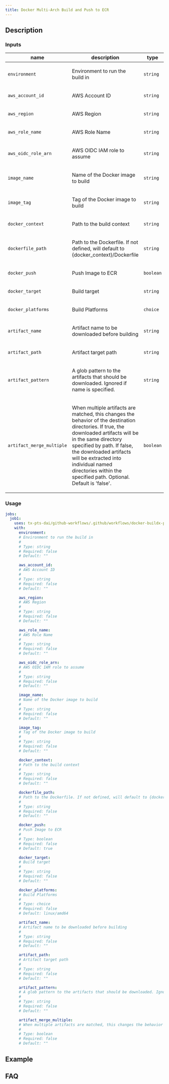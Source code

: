 ```yaml
---
title: Docker Multi-Arch Build and Push to ECR
---
```


## Description

<!-- action-docs-inputs source=".github/workflows/docker-buildx-push-ecr.yaml" -->
### Inputs

| name | description | type | required | default |
| --- | --- | --- | --- | --- |
| `environment` | <p>Environment to run the build in</p> | `string` | `false` | `""` |
| `aws_account_id` | <p>AWS Account ID</p> | `string` | `false` | `""` |
| `aws_region` | <p>AWS Region</p> | `string` | `false` | `""` |
| `aws_role_name` | <p>AWS Role Name</p> | `string` | `false` | `""` |
| `aws_oidc_role_arn` | <p>AWS OIDC IAM role to assume</p> | `string` | `false` | `""` |
| `image_name` | <p>Name of the Docker image to build</p> | `string` | `false` | `""` |
| `image_tag` | <p>Tag of the Docker image to build</p> | `string` | `false` | `""` |
| `docker_context` | <p>Path to the build context</p> | `string` | `false` | `""` |
| `dockerfile_path` | <p>Path to the Dockerfile. If not defined, will default to {docker_context}/Dockerfile</p> | `string` | `false` | `""` |
| `docker_push` | <p>Push Image to ECR</p> | `boolean` | `false` | `true` |
| `docker_target` | <p>Build target</p> | `string` | `false` | `""` |
| `docker_platforms` | <p>Build Platforms</p> | `choice` | `false` | `linux/amd64` |
| `artifact_name` | <p>Artifact name to be downloaded before building</p> | `string` | `false` | `""` |
| `artifact_path` | <p>Artifact target path</p> | `string` | `false` | `""` |
| `artifact_pattern` | <p>A glob pattern to the artifacts that should be downloaded. Ignored if name is specified.</p> | `string` | `false` | `""` |
| `artifact_merge_multiple` | <p>When multiple artifacts are matched, this changes the behavior of the destination directories. If true, the downloaded artifacts will be in the same directory specified by path. If false, the downloaded artifacts will be extracted into individual named directories within the specified path. Optional. Default is 'false'.</p> | `boolean` | `false` | `""` |
<!-- action-docs-inputs source=".github/workflows/docker-buildx-push-ecr.yaml" -->

<!-- action-docs-outputs source=".github/workflows/docker-buildx-push-ecr.yaml" -->

<!-- action-docs-outputs source=".github/workflows/docker-buildx-push-ecr.yaml" -->

<!-- action-docs-usage source=".github/workflows/docker-buildx-push-ecr.yaml" project="tx-pts-dai/github-workflows/.github/workflows/docker-buildx-push-ecr.yaml" version="v2" -->
### Usage

```yaml
jobs:
  job1:
    uses: tx-pts-dai/github-workflows/.github/workflows/docker-buildx-push-ecr.yaml@v2
    with:
      environment:
      # Environment to run the build in
      #
      # Type: string
      # Required: false
      # Default: ""

      aws_account_id:
      # AWS Account ID
      #
      # Type: string
      # Required: false
      # Default: ""

      aws_region:
      # AWS Region
      #
      # Type: string
      # Required: false
      # Default: ""

      aws_role_name:
      # AWS Role Name
      #
      # Type: string
      # Required: false
      # Default: ""

      aws_oidc_role_arn:
      # AWS OIDC IAM role to assume
      #
      # Type: string
      # Required: false
      # Default: ""

      image_name:
      # Name of the Docker image to build
      #
      # Type: string
      # Required: false
      # Default: ""

      image_tag:
      # Tag of the Docker image to build
      #
      # Type: string
      # Required: false
      # Default: ""

      docker_context:
      # Path to the build context
      #
      # Type: string
      # Required: false
      # Default: ""

      dockerfile_path:
      # Path to the Dockerfile. If not defined, will default to {docker_context}/Dockerfile
      #
      # Type: string
      # Required: false
      # Default: ""

      docker_push:
      # Push Image to ECR
      #
      # Type: boolean
      # Required: false
      # Default: true

      docker_target:
      # Build target
      #
      # Type: string
      # Required: false
      # Default: ""

      docker_platforms:
      # Build Platforms
      #
      # Type: choice
      # Required: false
      # Default: linux/amd64

      artifact_name:
      # Artifact name to be downloaded before building
      #
      # Type: string
      # Required: false
      # Default: ""

      artifact_path:
      # Artifact target path
      #
      # Type: string
      # Required: false
      # Default: ""

      artifact_pattern:
      # A glob pattern to the artifacts that should be downloaded. Ignored if name is specified.
      #
      # Type: string
      # Required: false
      # Default: ""

      artifact_merge_multiple:
      # When multiple artifacts are matched, this changes the behavior of the destination directories. If true, the downloaded artifacts will be in the same directory specified by path. If false, the downloaded artifacts will be extracted into individual named directories within the specified path. Optional. Default is 'false'.
      #
      # Type: boolean
      # Required: false
      # Default: ""
```
<!-- action-docs-usage source=".github/workflows/docker-buildx-push-ecr.yaml" project="tx-pts-dai/github-workflows/.github/workflows/docker-buildx-push-ecr.yaml" version="v2" -->

## Example

## FAQ
